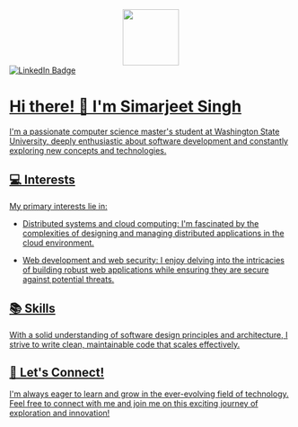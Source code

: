 <div id="header" align="center">
  <img src="https://media.giphy.com/media/M9gbBd9nbDrOTu1Mqx/giphy.gif" width="100"/>
</div>
<div id="badges">
  <a target="blank" href="https://linkedin.com/in/simarjeetss529" >
    <img src="https://img.shields.io/badge/LinkedIn-blue?style=for-the-badge&logo=linkedin&logoColor=white" alt="LinkedIn Badge"/>
<!--   </a>
  <a target="blank" href="https://twitter.com/s1mjjj" >
    <img src="https://img.shields.io/badge/Twitter-blue?style=for-the-badge&logo=twitter&logoColor=white" alt="Twitter Badge"/>
  </a> -->
</div>
<div id = "badges">
  <img src="https://komarev.com/ghpvc/?username=simarjeetss&style=flat-square&color=blue" alt=""/>
</div>

# Hi there! 👋 I'm Simarjeet Singh

I'm a passionate computer science master's student at Washington State University, deeply enthusiastic about software development and constantly exploring new concepts and technologies.

## 💻 Interests

My primary interests lie in:

- Distributed systems and cloud computing: I'm fascinated by the complexities of designing and managing distributed applications in the cloud environment.
  
- Web development and web security: I enjoy delving into the intricacies of building robust web applications while ensuring they are secure against potential threats.

## 📚 Skills

With a solid understanding of software design principles and architecture, I strive to write clean, maintainable code that scales effectively.

## 🌱 Let's Connect!

I'm always eager to learn and grow in the ever-evolving field of technology. Feel free to connect with me and join me on this exciting journey of exploration and innovation!

